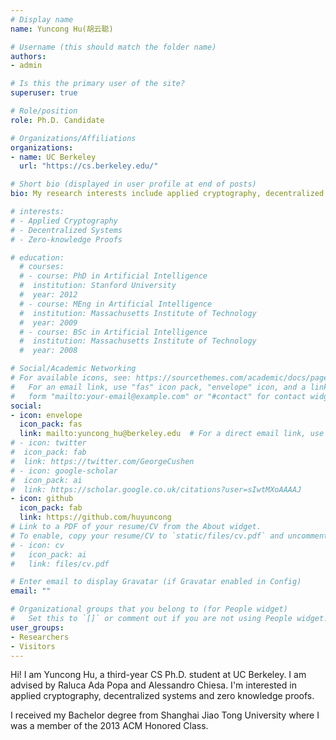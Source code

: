 ```yaml
---
# Display name
name: Yuncong Hu(胡云聪)

# Username (this should match the folder name)
authors:
- admin

# Is this the primary user of the site?
superuser: true

# Role/position
role: Ph.D. Candidate

# Organizations/Affiliations
organizations:
- name: UC Berkeley
  url: "https://cs.berkeley.edu/"

# Short bio (displayed in user profile at end of posts)
bio: My research interests include applied cryptography, decentralized systems, and zero-knowledge proofs.

# interests:
# - Applied Cryptography 
# - Decentralized Systems
# - Zero-knowledge Proofs

# education:
  # courses:
  # - course: PhD in Artificial Intelligence
  #  institution: Stanford University
  #  year: 2012
  # - course: MEng in Artificial Intelligence
  #  institution: Massachusetts Institute of Technology
  #  year: 2009
  # - course: BSc in Artificial Intelligence
  #  institution: Massachusetts Institute of Technology
  #  year: 2008

# Social/Academic Networking
# For available icons, see: https://sourcethemes.com/academic/docs/page-builder/#icons
#   For an email link, use "fas" icon pack, "envelope" icon, and a link in the
#   form "mailto:your-email@example.com" or "#contact" for contact widget.
social:
- icon: envelope
  icon_pack: fas
  link: mailto:yuncong_hu@berkeley.edu  # For a direct email link, use "mailto:test@example.org".
# - icon: twitter
#  icon_pack: fab
#  link: https://twitter.com/GeorgeCushen
# - icon: google-scholar
#  icon_pack: ai
#  link: https://scholar.google.co.uk/citations?user=sIwtMXoAAAAJ
- icon: github
  icon_pack: fab
  link: https://github.com/huyuncong
# Link to a PDF of your resume/CV from the About widget.
# To enable, copy your resume/CV to `static/files/cv.pdf` and uncomment the lines below.
# - icon: cv
#   icon_pack: ai
#   link: files/cv.pdf

# Enter email to display Gravatar (if Gravatar enabled in Config)
email: ""

# Organizational groups that you belong to (for People widget)
#   Set this to `[]` or comment out if you are not using People widget.
user_groups:
- Researchers
- Visitors
---
```


Hi! I am Yuncong Hu, a third-year CS Ph.D. student at UC Berkeley. I am advised by Raluca Ada Popa and Alessandro Chiesa. I'm interested in applied cryptography, decentralized systems and zero knowledge proofs.

I received my Bachelor degree from Shanghai Jiao Tong University where I was a member of the 2013 ACM Honored Class.
